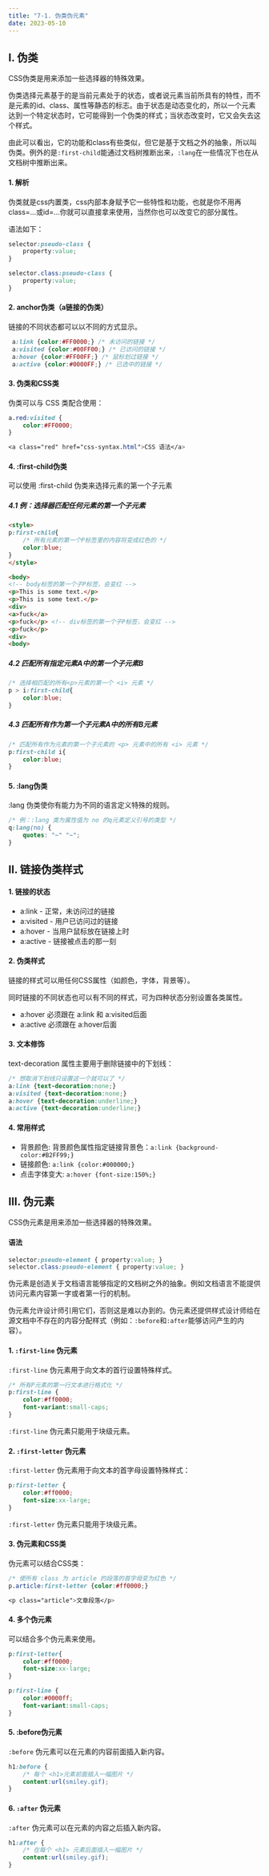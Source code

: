 ```yaml
---
title: "7-1. 伪类伪元素"
date: 2023-05-10
---
```


## Ⅰ. 伪类
CSS伪类是用来添加一些选择器的特殊效果。

伪类选择元素基于的是当前元素处于的状态，或者说元素当前所具有的特性，而不是元素的id、class、属性等静态的标志。由于状态是动态变化的，所以一个元素达到一个特定状态时，它可能得到一个伪类的样式；当状态改变时，它又会失去这个样式。

由此可以看出，它的功能和class有些类似，但它是基于文档之外的抽象，所以叫伪类。例外的是`:first-child`能通过文档树推断出来，`:lang`在一些情况下也在从文档树中推断出来。
#### 1. 解析
伪类就是css内置类，css内部本身赋予它一些特性和功能，也就是你不用再class=...或id=...你就可以直接拿来使用，当然你也可以改变它的部分属性。

语法如下：
```css
selector:pseudo-class {
    property:value;
}

selector.class:pseudo-class {
    property:value;
}
```

#### 2. anchor伪类（a链接的伪类）
链接的不同状态都可以以不同的方式显示。
```css
 a:link {color:#FF0000;} /* 未访问的链接 */
 a:visited {color:#00FF00;} /* 已访问的链接 */
 a:hover {color:#FF00FF;} /* 鼠标划过链接 */
 a:active {color:#0000FF;} /* 已选中的链接 */
```

#### 3. 伪类和CSS类
伪类可以与 CSS 类配合使用：
```css
a.red:visited {
    color:#FF0000;
}

<a class="red" href="css-syntax.html">CSS 语法</a>
```

#### 4. :first-child伪类
可以使用 :first-child 伪类来选择元素的第一个子元素
##### 4.1 例：选择器匹配任何元素的第一个子元素
```html
<style>
p:first-child{
    /* 所有元素的第一个P标签里的内容将变成红色的 */
    color:blue;
} 
</style>

<body>
<!-- body标签的第一个子P标签，会变红 -->
<p>This is some text.</p> 
<p>This is some text.</p>
<div>
<a>fuck</a>
<p>fuck</p> <!-- div标签的第一个子P标签，会变红 -->
<p>fuck</p>
<div>
<body>
```

##### 4.2 匹配所有指定元素A中的第一个子元素B
```css
/* 选择相匹配的所有<p>元素的第一个 <i> 元素 */
p > i:first-child{
    color:blue;
}
```

##### 4.3 匹配所有作为第一个子元素A中的所有B元素
```css
/* 匹配所有作为元素的第一个子元素的 <p> 元素中的所有 <i> 元素 */
p:first-child i{
    color:blue;
}
```

#### 5. :lang伪类
:lang 伪类使你有能力为不同的语言定义特殊的规则。
```css
/* 例：:lang 类为属性值为 no 的q元素定义引号的类型 */
q:lang(no) {
    quotes: "~" "~";
}
```


## Ⅱ. 链接伪类样式
#### 1. 链接的状态
- a:link - 正常，未访问过的链接
- a:visited - 用户已访问过的链接
- a:hover - 当用户鼠标放在链接上时
- a:active - 链接被点击的那一刻

#### 2. 伪类样式
链接的样式可以用任何CSS属性（如颜色，字体，背景等）。

同时链接的不同状态也可以有不同的样式，可为四种状态分别设置各类属性。
- a:hover 必须跟在 a:link 和 a:visited后面
- a:active 必须跟在 a:hover后面

#### 3. 文本修饰
text-decoration 属性主要用于删除链接中的下划线：
```css
/* 想取消下划线只设置这一个就可以了 */
a:link {text-decoration:none;}
a:visited {text-decoration:none;}
a:hover {text-decoration:underline;}
a:active {text-decoration:underline;}
```

#### 4. 常用样式
- 背景颜色: 背景颜色属性指定链接背景色：`a:link {background-color:#B2FF99;}`
- 链接颜色: `a:link {color:#000000;}`
- 点击字体变大:  `a:hover {font-size:150%;}`

## Ⅲ. 伪元素
CSS伪元素是用来添加一些选择器的特殊效果。

#### 语法
```css
selector:pseudo-element { property:value; }
selector.class:pseudo-element { property:value; }
```
伪元素是创造关于文档语言能够指定的文档树之外的抽象。例如文档语言不能提供访问元素内容第一字或者第一行的机制。

伪元素允许设计师引用它们，否则这是难以办到的。伪元素还提供样式设计师给在源文档中不存在的内容分配样式（例如：`:before`和`:after`能够访问产生的内容）。

#### 1. `:first-line` 伪元素
`:first-line` 伪元素用于向文本的首行设置特殊样式。
```css
/* 所有P元素的第一行文本进行格式化 */
p:first-line {
    color:#ff0000;
    font-variant:small-caps;
}
```
`:first-line` 伪元素只能用于块级元素。

#### 2. `:first-letter` 伪元素
`:first-letter` 伪元素用于向文本的首字母设置特殊样式：
```css
p:first-letter {
    color:#ff0000;
    font-size:xx-large;
}
```
`:first-letter` 伪元素只能用于块级元素。

#### 3. 伪元素和CSS类
伪元素可以结合CSS类： 
```css
/* 使所有 class 为 article 的段落的首字母变为红色 */
p.article:first-letter {color:#ff0000;}

<p class="article">文章段落</p>
```

#### 4. 多个伪元素
可以结合多个伪元素来使用。
```css
p:first-letter{
    color:#ff0000;
    font-size:xx-large;
}

p:first-line {
    color:#0000ff;
    font-variant:small-caps;
}
```
#### 5. :before伪元素
`:before` 伪元素可以在元素的内容前面插入新内容。
```css
h1:before {
    /* 每个 <h1>元素前面插入一幅图片 */
    content:url(smiley.gif);
}
```

#### 6. `:after` 伪元素
`:after` 伪元素可以在元素的内容之后插入新内容。
```css
h1:after {
    /* 在每个 <h1> 元素后面插入一幅图片 */
    content:url(smiley.gif);
}
```


